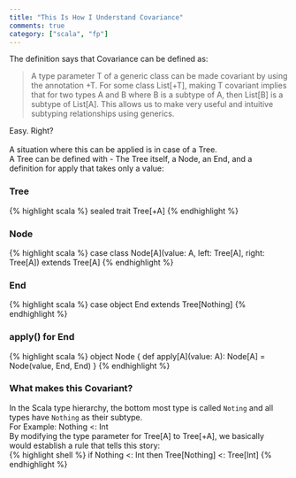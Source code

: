 ```yaml
---  
title: "This Is How I Understand Covariance"
comments: true
category: ["scala", "fp"]
---  
```

The definition says that Covariance can be defined as:  
>A type parameter T of a generic class can be made covariant by using the annotation +T. For some class List[+T], making T covariant implies that for two types A and B where B is a subtype of A, then List[B] is a subtype of List[A]. This allows us to make very useful and intuitive subtyping relationships using generics.  

Easy. Right?  
\
A situation where this can be applied is in case of a Tree.
\
A Tree can be defined with - The Tree itself, a Node, an End, and a definition for apply that takes only a value: 
### Tree
{% highlight scala %}
sealed trait Tree[+A]
{% endhighlight %}
### Node
{% highlight scala %}
case class Node[A](value: A, left: Tree[A], right: Tree[A]) extends Tree[A]
{% endhighlight %}
### End
{% highlight scala %}
case object End extends Tree[Nothing]
{% endhighlight %}
### apply() for End 
{% highlight scala %}
object Node {
  def apply[A](value: A): Node[A] = Node(value, End, End)
}
{% endhighlight %}
### What makes this Covariant?
In the Scala type hierarchy, the bottom most type is called `Noting` and all types have `Nothing` as their subtype.<br/>
For Example: Nothing <: Int<br/>
By modifying the type parameter for Tree[A] to Tree[+A], we basically would establish a rule that tells this story:<br/>
{% highlight shell %}
if Nothing <: Int then Tree[Nothing] <: Tree[Int]
{% endhighlight %}  
